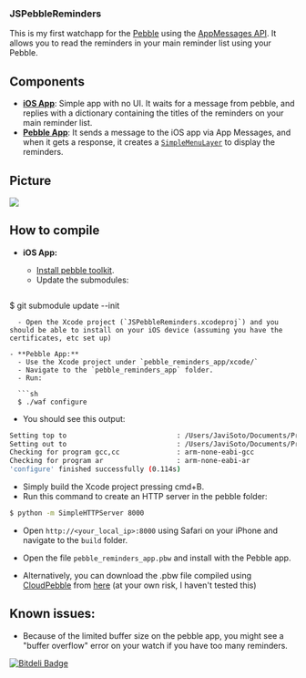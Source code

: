 ### JSPebbleReminders
This is my first watchapp for the [Pebble](http://getpebble.com/) using the [AppMessages API](http://developer.getpebble.com/sdkref/group___app_message.html). It allows you to read the reminders in your main reminder list using your Pebble.

## Components
- [**iOS App**](https://github.com/JaviSoto/JSPebbleReminders/tree/master/JSPebbleReminders): Simple app with no UI. It waits for a message from pebble, and replies with a dictionary containing the titles of the reminders on your main reminder list.
- [**Pebble App**](https://github.com/JaviSoto/JSPebbleReminders/blob/master/pebble_reminders_app/src/pebble_reminders_app.c): It sends a message to the iOS app via App Messages, and when it gets a response, it creates a [`SimpleMenuLayer`](http://developer.getpebble.com/sdkref/group___simple_menu_layer.html) to display the reminders.

## Picture

<img src="http://farm9.staticflickr.com/8406/8761699744_ec1a90a840_n.jpg" />

## How to compile
- **iOS App:**
  - [Install pebble toolkit](http://developer.getpebble.com/1/01_GetStarted/01_Step_2).
  - Update the submodules:
  
  ```sh
$ git submodule update --init
```
  - Open the Xcode project (`JSPebbleReminders.xcodeproj`) and you should be able to install on your iOS device (assuming you have the certificates, etc set up)

- **Pebble App:**
  - Use the Xcode project under `pebble_reminders_app/xcode/`
  - Navigate to the `pebble_reminders_app` folder.
  - Run:
  
  ```sh
  $ ./waf configure
  ```

  - You should see this output:
  
  ```sh
  Setting top to                           : /Users/JaviSoto/Documents/Projects/Pebble/JSPebbleReminders/pebble_reminders_app
  Setting out to                           : /Users/JaviSoto/Documents/Projects/Pebble/JSPebbleReminders/pebble_reminders_app/build
  Checking for program gcc,cc              : arm-none-eabi-gcc
  Checking for program ar                  : arm-none-eabi-ar
  'configure' finished successfully (0.114s)
  ```

  - Simply build the Xcode project pressing cmd+B.
  - Run this command to create an HTTP server in the pebble folder:
  
  ```sh
  $ python -m SimpleHTTPServer 8000
  ```

  - Open `http://<your_local_ip>:8000` using Safari on your iPhone and navigate to the `build` folder.
  - Open the file `pebble_reminders_app.pbw` and install with the Pebble app.
  
  - Alternatively, you can download the .pbw file compiled using [CloudPebble](https://cloudpebble.net) from [here](http://small.cat/pie) (at your own risk, I haven't tested this)

## Known issues:
- Because of the limited buffer size on the pebble app, you might see a "buffer overflow" error on your watch if you have too many reminders.


[![Bitdeli Badge](https://d2weczhvl823v0.cloudfront.net/JaviSoto/jspebblereminders/trend.png)](https://bitdeli.com/free "Bitdeli Badge")

